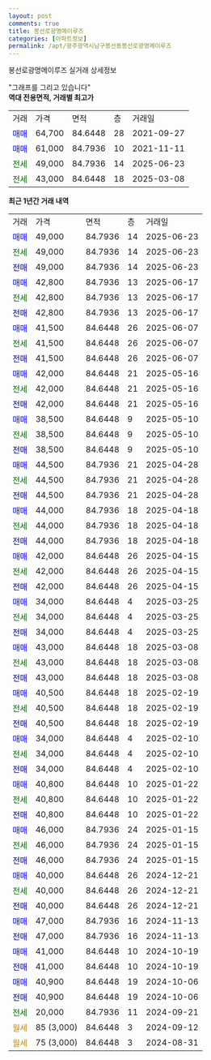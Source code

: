 ```yaml
---
layout: post
comments: true
title: 봉선로광명메이루즈
categories: [아파트정보]
permalink: /apt/광주광역시남구봉선동봉선로광명메이루즈
---
```


봉선로광명메이루즈 실거래 상세정보

<script type="text/javascript">
  google.charts.load('current', {'packages':['line', 'corechart']});
  google.charts.setOnLoadCallback(drawChart);

  function drawChart() {
    var data = new google.visualization.DataTable();
    data.addColumn('date', '거래일');
    data.addColumn('number', "매매");
    data.addColumn('number', "전세");
    data.addColumn('number', "전매");

    data.addRows([[new Date(Date.parse("2025-06-23")), 49000, null, null], [new Date(Date.parse("2025-06-23")), null, 49000, null], [new Date(Date.parse("2025-06-23")), null, null, 49000], [new Date(Date.parse("2025-06-17")), 42800, null, null], [new Date(Date.parse("2025-06-17")), null, 42800, null], [new Date(Date.parse("2025-06-17")), null, null, 42800], [new Date(Date.parse("2025-06-07")), 41500, null, null], [new Date(Date.parse("2025-06-07")), null, 41500, null], [new Date(Date.parse("2025-06-07")), null, null, 41500], [new Date(Date.parse("2025-05-16")), 42000, null, null], [new Date(Date.parse("2025-05-16")), null, 42000, null], [new Date(Date.parse("2025-05-16")), null, null, 42000], [new Date(Date.parse("2025-05-10")), 38500, null, null], [new Date(Date.parse("2025-05-10")), null, 38500, null], [new Date(Date.parse("2025-05-10")), null, null, 38500], [new Date(Date.parse("2025-04-28")), 44500, null, null], [new Date(Date.parse("2025-04-28")), null, 44500, null], [new Date(Date.parse("2025-04-28")), null, null, 44500], [new Date(Date.parse("2025-04-18")), 44000, null, null], [new Date(Date.parse("2025-04-18")), null, 44000, null], [new Date(Date.parse("2025-04-18")), null, null, 44000], [new Date(Date.parse("2025-04-15")), 42000, null, null], [new Date(Date.parse("2025-04-15")), null, 42000, null], [new Date(Date.parse("2025-04-15")), null, null, 42000], [new Date(Date.parse("2025-03-25")), 34000, null, null], [new Date(Date.parse("2025-03-25")), null, 34000, null], [new Date(Date.parse("2025-03-25")), null, null, 34000], [new Date(Date.parse("2025-03-08")), 43000, null, null], [new Date(Date.parse("2025-03-08")), null, 43000, null], [new Date(Date.parse("2025-03-08")), null, null, 43000], [new Date(Date.parse("2025-02-19")), 40500, null, null], [new Date(Date.parse("2025-02-19")), null, 40500, null], [new Date(Date.parse("2025-02-19")), null, null, 40500], [new Date(Date.parse("2025-02-10")), 34000, null, null], [new Date(Date.parse("2025-02-10")), null, 34000, null], [new Date(Date.parse("2025-02-10")), null, null, 34000], [new Date(Date.parse("2025-01-22")), 40800, null, null], [new Date(Date.parse("2025-01-22")), null, 40800, null], [new Date(Date.parse("2025-01-22")), null, null, 40800], [new Date(Date.parse("2025-01-15")), 46000, null, null], [new Date(Date.parse("2025-01-15")), null, 46000, null], [new Date(Date.parse("2025-01-15")), null, null, 46000], [new Date(Date.parse("2024-12-21")), 40000, null, null], [new Date(Date.parse("2024-12-21")), null, 40000, null], [new Date(Date.parse("2024-12-21")), null, null, 40000], [new Date(Date.parse("2024-11-13")), 47000, null, null], [new Date(Date.parse("2024-11-13")), null, null, 47000], [new Date(Date.parse("2024-10-19")), 41000, null, null], [new Date(Date.parse("2024-10-19")), null, null, 41000], [new Date(Date.parse("2024-10-06")), 40900, null, null], [new Date(Date.parse("2024-10-06")), null, null, 40900], [new Date(Date.parse("2024-09-21")), null, 20000, null], [new Date(Date.parse("2024-09-12")), null, null, null], [new Date(Date.parse("2024-08-31")), null, null, null]]);

    var options = {
      hAxis: {
        format: 'yyyy/MM/dd'
      },    
      lineWidth: 0,
      pointsVisible: true,    
      title: '최근 1년간 유형별 실거래가 분포',
      legend: { position: 'bottom' }
    };

    var formatter = new google.visualization.NumberFormat({pattern:'###,###'} );
    formatter.format(data, 1);
    formatter.format(data, 2);
    
    setTimeout(function() {
        var chart = new google.visualization.LineChart(document.getElementById('columnchart_material'));
        chart.draw(data, (options));
        document.getElementById('loading').style.display = 'none';
    }, 200);
  }
</script>


<div id="loading" style="z-index:20; display: block; margin-left: 0px">"그래프를 그리고 있습니다"</div>
<div id="columnchart_material" style="width: 95%; margin-left: 0px; display: block"></div>
<!-- contents start -->
<b>역대 전용면적, 거래별 최고가</b>
<table class="sortable">
    <tr>
      <td>거래</td>
      <td>가격</td>
      <td>면적</td>
      <td>층</td>
      <td>거래일</td>
    </tr>
        <tr>
          <td><a style="color: blue">매매</a></td>
          <td>64,700</td>
          <td>84.6448</td>
          <td>28</td>
          <td>2021-09-27</td>
        </tr>            <tr>
          <td><a style="color: blue">매매</a></td>
          <td>61,000</td>
          <td>84.7936</td>
          <td>10</td>
          <td>2021-11-11</td>
        </tr>        
        <tr>
              <td><a style="color: darkgreen">전세</a></td>
              <td>49,000</td>
              <td>84.7936</td>
              <td>14</td>
              <td>2025-06-23</td>
            </tr>            <tr>
              <td><a style="color: darkgreen">전세</a></td>
              <td>43,000</td>
              <td>84.6448</td>
              <td>18</td>
              <td>2025-03-08</td>
            </tr>        
    
</table>

<b>최근 1년간 거래 내역</b>

<table class="sortable">
    <tr>
      <td>거래</td>
      <td>가격</td>
      <td>면적</td>
      <td>층</td>
      <td>거래일</td>
    </tr>
    <tr>
      <td><a style="color: blue">매매</a></td>
      <td>49,000</td>
      <td>84.7936</td>
      <td>14</td>
      <td>2025-06-23</td>
    </tr>          <tr>
      <td><a style="color: darkgreen">전세</a></td>
      <td>49,000</td>
      <td>84.7936</td>
      <td>14</td>
      <td>2025-06-23</td>
    </tr>          <tr>
      <td><a style="color: darkblue">전매</a></td>
      <td>49,000</td>
      <td>84.7936</td>
      <td>14</td>
      <td>2025-06-23</td>
    </tr>          <tr>
      <td><a style="color: blue">매매</a></td>
      <td>42,800</td>
      <td>84.7936</td>
      <td>13</td>
      <td>2025-06-17</td>
    </tr>          <tr>
      <td><a style="color: darkgreen">전세</a></td>
      <td>42,800</td>
      <td>84.7936</td>
      <td>13</td>
      <td>2025-06-17</td>
    </tr>          <tr>
      <td><a style="color: darkblue">전매</a></td>
      <td>42,800</td>
      <td>84.7936</td>
      <td>13</td>
      <td>2025-06-17</td>
    </tr>          <tr>
      <td><a style="color: blue">매매</a></td>
      <td>41,500</td>
      <td>84.6448</td>
      <td>26</td>
      <td>2025-06-07</td>
    </tr>          <tr>
      <td><a style="color: darkgreen">전세</a></td>
      <td>41,500</td>
      <td>84.6448</td>
      <td>26</td>
      <td>2025-06-07</td>
    </tr>          <tr>
      <td><a style="color: darkblue">전매</a></td>
      <td>41,500</td>
      <td>84.6448</td>
      <td>26</td>
      <td>2025-06-07</td>
    </tr>          <tr>
      <td><a style="color: blue">매매</a></td>
      <td>42,000</td>
      <td>84.6448</td>
      <td>21</td>
      <td>2025-05-16</td>
    </tr>          <tr>
      <td><a style="color: darkgreen">전세</a></td>
      <td>42,000</td>
      <td>84.6448</td>
      <td>21</td>
      <td>2025-05-16</td>
    </tr>          <tr>
      <td><a style="color: darkblue">전매</a></td>
      <td>42,000</td>
      <td>84.6448</td>
      <td>21</td>
      <td>2025-05-16</td>
    </tr>          <tr>
      <td><a style="color: blue">매매</a></td>
      <td>38,500</td>
      <td>84.6448</td>
      <td>9</td>
      <td>2025-05-10</td>
    </tr>          <tr>
      <td><a style="color: darkgreen">전세</a></td>
      <td>38,500</td>
      <td>84.6448</td>
      <td>9</td>
      <td>2025-05-10</td>
    </tr>          <tr>
      <td><a style="color: darkblue">전매</a></td>
      <td>38,500</td>
      <td>84.6448</td>
      <td>9</td>
      <td>2025-05-10</td>
    </tr>          <tr>
      <td><a style="color: blue">매매</a></td>
      <td>44,500</td>
      <td>84.7936</td>
      <td>21</td>
      <td>2025-04-28</td>
    </tr>          <tr>
      <td><a style="color: darkgreen">전세</a></td>
      <td>44,500</td>
      <td>84.7936</td>
      <td>21</td>
      <td>2025-04-28</td>
    </tr>          <tr>
      <td><a style="color: darkblue">전매</a></td>
      <td>44,500</td>
      <td>84.7936</td>
      <td>21</td>
      <td>2025-04-28</td>
    </tr>          <tr>
      <td><a style="color: blue">매매</a></td>
      <td>44,000</td>
      <td>84.7936</td>
      <td>18</td>
      <td>2025-04-18</td>
    </tr>          <tr>
      <td><a style="color: darkgreen">전세</a></td>
      <td>44,000</td>
      <td>84.7936</td>
      <td>18</td>
      <td>2025-04-18</td>
    </tr>          <tr>
      <td><a style="color: darkblue">전매</a></td>
      <td>44,000</td>
      <td>84.7936</td>
      <td>18</td>
      <td>2025-04-18</td>
    </tr>          <tr>
      <td><a style="color: blue">매매</a></td>
      <td>42,000</td>
      <td>84.6448</td>
      <td>26</td>
      <td>2025-04-15</td>
    </tr>          <tr>
      <td><a style="color: darkgreen">전세</a></td>
      <td>42,000</td>
      <td>84.6448</td>
      <td>26</td>
      <td>2025-04-15</td>
    </tr>          <tr>
      <td><a style="color: darkblue">전매</a></td>
      <td>42,000</td>
      <td>84.6448</td>
      <td>26</td>
      <td>2025-04-15</td>
    </tr>          <tr>
      <td><a style="color: blue">매매</a></td>
      <td>34,000</td>
      <td>84.6448</td>
      <td>4</td>
      <td>2025-03-25</td>
    </tr>          <tr>
      <td><a style="color: darkgreen">전세</a></td>
      <td>34,000</td>
      <td>84.6448</td>
      <td>4</td>
      <td>2025-03-25</td>
    </tr>          <tr>
      <td><a style="color: darkblue">전매</a></td>
      <td>34,000</td>
      <td>84.6448</td>
      <td>4</td>
      <td>2025-03-25</td>
    </tr>          <tr>
      <td><a style="color: blue">매매</a></td>
      <td>43,000</td>
      <td>84.6448</td>
      <td>18</td>
      <td>2025-03-08</td>
    </tr>          <tr>
      <td><a style="color: darkgreen">전세</a></td>
      <td>43,000</td>
      <td>84.6448</td>
      <td>18</td>
      <td>2025-03-08</td>
    </tr>          <tr>
      <td><a style="color: darkblue">전매</a></td>
      <td>43,000</td>
      <td>84.6448</td>
      <td>18</td>
      <td>2025-03-08</td>
    </tr>          <tr>
      <td><a style="color: blue">매매</a></td>
      <td>40,500</td>
      <td>84.6448</td>
      <td>18</td>
      <td>2025-02-19</td>
    </tr>          <tr>
      <td><a style="color: darkgreen">전세</a></td>
      <td>40,500</td>
      <td>84.6448</td>
      <td>18</td>
      <td>2025-02-19</td>
    </tr>          <tr>
      <td><a style="color: darkblue">전매</a></td>
      <td>40,500</td>
      <td>84.6448</td>
      <td>18</td>
      <td>2025-02-19</td>
    </tr>          <tr>
      <td><a style="color: blue">매매</a></td>
      <td>34,000</td>
      <td>84.6448</td>
      <td>4</td>
      <td>2025-02-10</td>
    </tr>          <tr>
      <td><a style="color: darkgreen">전세</a></td>
      <td>34,000</td>
      <td>84.6448</td>
      <td>4</td>
      <td>2025-02-10</td>
    </tr>          <tr>
      <td><a style="color: darkblue">전매</a></td>
      <td>34,000</td>
      <td>84.6448</td>
      <td>4</td>
      <td>2025-02-10</td>
    </tr>          <tr>
      <td><a style="color: blue">매매</a></td>
      <td>40,800</td>
      <td>84.6448</td>
      <td>10</td>
      <td>2025-01-22</td>
    </tr>          <tr>
      <td><a style="color: darkgreen">전세</a></td>
      <td>40,800</td>
      <td>84.6448</td>
      <td>10</td>
      <td>2025-01-22</td>
    </tr>          <tr>
      <td><a style="color: darkblue">전매</a></td>
      <td>40,800</td>
      <td>84.6448</td>
      <td>10</td>
      <td>2025-01-22</td>
    </tr>          <tr>
      <td><a style="color: blue">매매</a></td>
      <td>46,000</td>
      <td>84.7936</td>
      <td>24</td>
      <td>2025-01-15</td>
    </tr>          <tr>
      <td><a style="color: darkgreen">전세</a></td>
      <td>46,000</td>
      <td>84.7936</td>
      <td>24</td>
      <td>2025-01-15</td>
    </tr>          <tr>
      <td><a style="color: darkblue">전매</a></td>
      <td>46,000</td>
      <td>84.7936</td>
      <td>24</td>
      <td>2025-01-15</td>
    </tr>          <tr>
      <td><a style="color: blue">매매</a></td>
      <td>40,000</td>
      <td>84.6448</td>
      <td>26</td>
      <td>2024-12-21</td>
    </tr>          <tr>
      <td><a style="color: darkgreen">전세</a></td>
      <td>40,000</td>
      <td>84.6448</td>
      <td>26</td>
      <td>2024-12-21</td>
    </tr>          <tr>
      <td><a style="color: darkblue">전매</a></td>
      <td>40,000</td>
      <td>84.6448</td>
      <td>26</td>
      <td>2024-12-21</td>
    </tr>          <tr>
      <td><a style="color: blue">매매</a></td>
      <td>47,000</td>
      <td>84.7936</td>
      <td>16</td>
      <td>2024-11-13</td>
    </tr>          <tr>
      <td><a style="color: darkblue">전매</a></td>
      <td>47,000</td>
      <td>84.7936</td>
      <td>16</td>
      <td>2024-11-13</td>
    </tr>          <tr>
      <td><a style="color: blue">매매</a></td>
      <td>41,000</td>
      <td>84.6448</td>
      <td>10</td>
      <td>2024-10-19</td>
    </tr>          <tr>
      <td><a style="color: darkblue">전매</a></td>
      <td>41,000</td>
      <td>84.6448</td>
      <td>10</td>
      <td>2024-10-19</td>
    </tr>          <tr>
      <td><a style="color: blue">매매</a></td>
      <td>40,900</td>
      <td>84.6448</td>
      <td>19</td>
      <td>2024-10-06</td>
    </tr>          <tr>
      <td><a style="color: darkblue">전매</a></td>
      <td>40,900</td>
      <td>84.6448</td>
      <td>19</td>
      <td>2024-10-06</td>
    </tr>          <tr>
      <td><a style="color: darkgreen">전세</a></td>
      <td>20,000</td>
      <td>84.7936</td>
      <td>11</td>
      <td>2024-09-21</td>
    </tr>          <tr>
      <td><a style="color: darkgoldenrod">월세</a></td>
      <td>85 (3,000)</td>
      <td>84.6448</td>
      <td>3</td>
      <td>2024-09-12</td>
    </tr>          <tr>
      <td><a style="color: darkgoldenrod">월세</a></td>
      <td>75 (3,000)</td>
      <td>84.6448</td>
      <td>3</td>
      <td>2024-08-31</td>
    </tr>      </table>
<!-- contents end -->    

